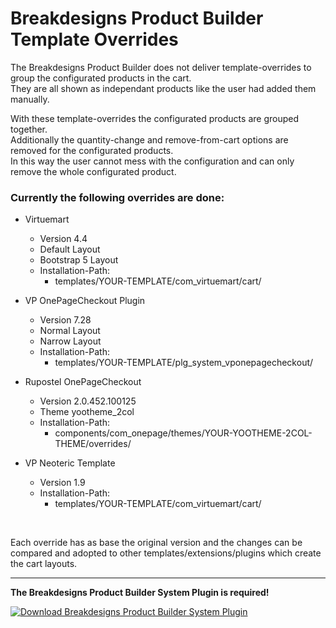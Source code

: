 # Breakdesigns Product Builder Template Overrides

The Breakdesigns Product Builder does not deliver template-overrides to group the configurated products in the cart.<br>
They are all shown as independant products like the user had added them manually.

With these template-overrides the configurated products are grouped together.<br>
Additionally the quantity-change and remove-from-cart options are removed for the configurated products.<br>
In this way the user cannot mess with the configuration and can only remove the whole configurated product.<br>

### Currently the following overrides are done:

- Virtuemart 
  - Version 4.4
  - Default Layout
  - Bootstrap 5 Layout
  - Installation-Path:
    - templates/YOUR-TEMPLATE/com_virtuemart/cart/

- VP OnePageCheckout Plugin
  - Version 7.28
  - Normal Layout
  - Narrow Layout
  - Installation-Path:
    - templates/YOUR-TEMPLATE/plg_system_vponepagecheckout/

- Rupostel OnePageCheckout 
  - Version 2.0.452.100125
  - Theme yootheme_2col
  - Installation-Path:
    - components/com_onepage/themes/YOUR-YOOTHEME-2COL-THEME/overrides/

- VP Neoteric Template
  - Version 1.9
  - Installation-Path:
    - templates/YOUR-TEMPLATE/com_virtuemart/cart/

<br>

Each override has as base the original version and the changes can be compared and adopted to other templates/extensions/plugins which create the cart layouts.

---

<b>The Breakdesigns Product Builder System Plugin is required!</b>


[![Download Breakdesigns Product Builder System Plugin](https://img.shields.io/github/v/release/Dudebaker/Breakdesigns-Product-Builder-System-Plugin?logo=github&label=Download%20Breakdesigns%20Product%20Builder%20System%20Plugin&color=blueviolet&style=for-the-badge)](https://github.com/Dudebaker/Breakdesigns-Product-Builder-System-Plugin/releases/download/v1.0.0/plg_system_breakdesignsproductbuilder.zip)
